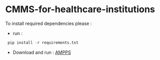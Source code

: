 # CMMS-for-healthcare-institutions

To install required dependencies please :
* run :
```python
 pip install -r requirements.txt
```
* Download and run :
 [ AMPPS](https://ampps.com/download)


